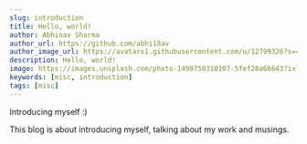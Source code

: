 ```yaml
---
slug: introduction
title: Hello, world!
author: Abhinav Sharma
author_url: https://github.com/abhi18av
author_image_url: https://avatars1.githubusercontent.com/u/12799326?s=460&v=4
description: Hello, world!
image: https://images.unsplash.com/photo-1499750310107-5fef28a66643?ixlib=rb-1.2.1&ixid=MnwxMjA3fDB8MHxwaG90by1wYWdlfHx8fGVufDB8fHx8&auto=format&fit=crop&w=1470&q=80
keywords: [misc, introduction]
tags: [misc]
---
```


Introducing myself :)

<!--truncate-->

This blog is about introducing myself, talking about my work and musings.
